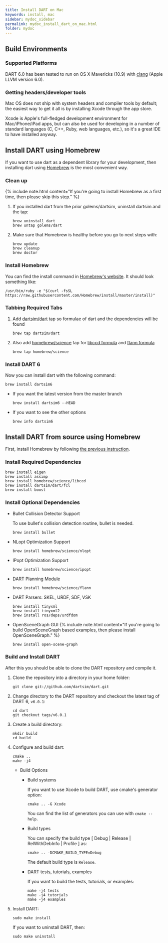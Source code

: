 ```yaml
---
title: Install DART on Mac
keywords: install, mac
sidebar: mydoc_sidebar
permalink: mydoc_install_dart_on_mac.html
folder: mydoc
---
```


## Build Environments

### Supported Platforms

DART 6.0 has been tested to run on OS X Mavericks (10.9) with [clang](http://clang.llvm.org/) (Apple LLVM version 6.0).

### Getting headers/developer tools

Mac OS does not ship with system headers and compiler tools by default; the easiest way to get it all is by installing Xcode through the app store.

Xcode is Apple's full-fledged development environment for Mac/iPhone/iPad apps, but can also be used for developing in a number of standard languages (C, C++, Ruby, web languages, etc.), so it's a great IDE to have installed anyway.



## Install DART using Homebrew

If you want to use dart as a dependent library for your development, then installing dart using [Homebrew](http://brew.sh/) is the most convenient way.

### Clean up

{% include note.html content="If you're going to install Homebrew as a first time, then please skip this step." %}

1.  If you installed dart from the prior golems/dartsim, uninstall dartsim and the tap:

    ```
    brew uninstall dart
    brew untap golems/dart
    ```

1.  Make sure that Homebrew is healthy before you go to next steps with:

    ```
    brew update
    brew cleanup
    brew doctor
    ```

### Install Homebrew

You can find the install command in [Homebrew's website](http://brew.sh/). It should look something like:

```
/usr/bin/ruby -e "$(curl -fsSL https://raw.githubusercontent.com/Homebrew/install/master/install)"
```

### Tabbing Required Tabs

1.  Add [dartsim/dart](https://github.com/dartsim/homebrew-dart) tap so formulae of dart and the dependencies will be found

    ```
    brew tap dartsim/dart
    ```

1.  Also add [homebrew/science](https://github.com/Homebrew/homebrew-science) tap for [libccd formula](https://github.com/Homebrew/homebrew-science/blob/master/libccd.rb) and [flann formula](https://github.com/Homebrew/homebrew-science/blob/master/flann.rb)

    ```
    brew tap homebrew/science
    ```

### Install DART 6

Now you can install dart with the following command:

```
brew install dartsim6
```

* If you want the latest version from the master branch

  ```
  brew install dartsim6 --HEAD
  ```

* If you want to see the other options

  ```
  brew info dartsim6
  ```

## Install DART from source using Homebrew

First, install Homebrew by following [the previous instruction](https://github.com/dartsim/dart/wiki/Mac%20Installation%20for%20DART%206#install-homebrew).

### Install Required Dependencies

````
brew install eigen
brew install assimp
brew install homebrew/science/libccd
brew install dartsim/dart/fcl
brew install boost
````

### Install Optional Dependencies

* Bullet Collision Detector Support

  To use bullet's collision detection routine, bullet is needed.

  ```
  brew install bullet
  ```

* NLopt Optimization Support

  ```
  brew install homebrew/science/nlopt
  ```

* IPopt Optimization Support

  ```
  brew install homebrew/science/ipopt
  ```

* DART Planning Module

  ```
  brew install homebrew/science/flann
  ```

* DART Parsers: SKEL, URDF, SDF, VSK

  ```
  brew install tinyxml
  brew install tinyxml2
  brew install ros/deps/urdfdom
  ```

* OpenSceneGraph GUI
  {% include note.html content="If you're going to build OpenSceneGraph based examples, then please install OpenSceneGraph." %}
  ```
  brew install open-scene-graph
  ```

### Build and Install DART

After this you should be able to clone the DART repository and compile it.

1.  Clone the repository into a directory in your home folder:

    ```
    git clone git://github.com/dartsim/dart.git
    ```

1.  Change directory to the DART repository and checkout the latest tag of DART 6, `v6.0.1`:

    ```
    cd dart
    git checkout tags/v6.0.1
    ```

1.  Create a build directory:

    ```
    mkdir build
    cd build
    ```

1.  Configure and build dart:

    ```
    cmake ..
    make -j4
    ```

    * Build Options

      * Build systems

        If you want to use Xcode to build DART, use cmake's generator option:

        ```
        cmake .. -G Xcode
        ```

        You can find the list of generators you can use with `cmake --help`.

      * Build types

        You can specify the build type \[ Debug \| Release \| RelWithDebInfo \| Profile \] as:

        ```
        cmake .. -DCMAKE_BUILD_TYPE=Debug
        ```

        The default build type is `Release`.

      * DART tests, tutorials, examples

        If you want to build the tests, tutorials, or examples:

        ```
        make -j4 tests
        make -j4 tutorials
        make -j4 examples
        ```

1.  Install DART:

    ```
    sudo make install
    ```
    
    If you want to uninstall DART, then:

    ```
    sudo make uninstall
    ```

